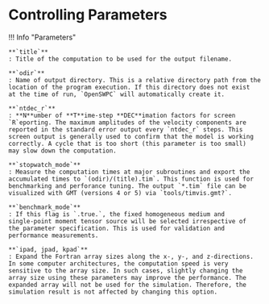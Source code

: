 # Controlling Parameters

!!! Info "Parameters"
    

    **`title`**
    : Title of the computation to be used for the output filename.
    
    **`odir`**
    : Name of output directory. This is a relative directory path from the
    location of the program execution. If this directory does not exist
    at the time of run, `OpenSWPC` will automatically create it.
      
    **`ntdec_r`**
    : **N**umber of **T**ime-step **DEC**imation factors for screen
    `R`eporting. The maximum amplitudes of the velocity components are
    reported in the standard error output every `ntdec_r` steps. This
    screen output is generally used to confirm that the model is working
    correctly. A cycle that is too short (this parameter is too small)
    may slow down the computation.

    **`stopwatch_mode`**
    : Measure the computation times at major subroutines and export the accumulated times to `(odir)/(title).tim`. This function is used for benchmarking and perforance tuning. The output `*.tim` file can be visualized with GMT (versions 4 or 5) via `tools/timvis.gmt?`. 

    **`benchmark_mode`**
    : If this flag is `.true.`, the fixed homogeneous medium and
    single-point moment tensor source will be selected irrespective of
    the parameter specification. This is used for validation and
    performance measurements.

    **`ipad, jpad, kpad`**
    : Expand the Fortran array sizes along the x-, y-, and z-directions.
    In some computer architectures, the computation speed is very
    sensitive to the array size. In such cases, slightly changing the
    array size using these parameters may improve the performance. The
    expanded array will not be used for the simulation. Therefore, the
    simulation result is not affected by changing this option.